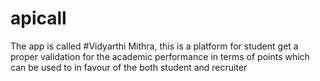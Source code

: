 # apicall

The app is called #Vidyarthi Mithra,  this is a platform for student get a proper validation for the academic performance in terms 
of points which can be used to in favour of the both student and recruiter
